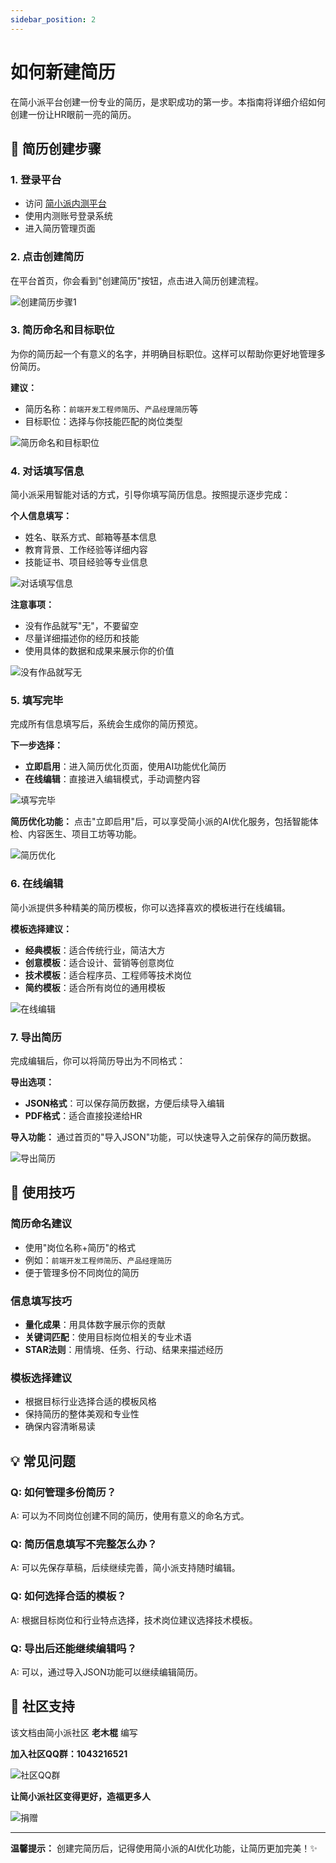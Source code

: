 ```yaml
---
sidebar_position: 2
---
```


# 如何新建简历

在简小派平台创建一份专业的简历，是求职成功的第一步。本指南将详细介绍如何创建一份让HR眼前一亮的简历。

## 📝 简历创建步骤

### 1. 登录平台
- 访问 [简小派内测平台](http://8.153.173.210:5173)
- 使用内测账号登录系统
- 进入简历管理页面

### 2. 点击创建简历

在平台首页，你会看到"创建简历"按钮，点击进入简历创建流程。

![创建简历步骤1](/img/create-resume-step1.jpg)

### 3. 简历命名和目标职位

为你的简历起一个有意义的名字，并明确目标职位。这样可以帮助你更好地管理多份简历。

**建议：**
- 简历名称：`前端开发工程师简历`、`产品经理简历`等
- 目标职位：选择与你技能匹配的岗位类型

![简历命名和目标职位](/img/create-resume-step2.jpg)

### 4. 对话填写信息

简小派采用智能对话的方式，引导你填写简历信息。按照提示逐步完成：

**个人信息填写：**
- 姓名、联系方式、邮箱等基本信息
- 教育背景、工作经验等详细内容
- 技能证书、项目经验等专业信息

![对话填写信息](/img/create-resume-step3.jpg)

**注意事项：**
- 没有作品就写"无"，不要留空
- 尽量详细描述你的经历和技能
- 使用具体的数据和成果来展示你的价值

![没有作品就写无](/img/create-resume-step4.jpg)

### 5. 填写完毕

完成所有信息填写后，系统会生成你的简历预览。

**下一步选择：**
- **立即启用**：进入简历优化页面，使用AI功能优化简历
- **在线编辑**：直接进入编辑模式，手动调整内容

![填写完毕](/img/create-resume-step5.jpg)

**简历优化功能：**
点击"立即启用"后，可以享受简小派的AI优化服务，包括智能体检、内容医生、项目工坊等功能。

![简历优化](/img/create-resume-step8.jpg)

### 6. 在线编辑

简小派提供多种精美的简历模板，你可以选择喜欢的模板进行在线编辑。

**模板选择建议：**
- **经典模板**：适合传统行业，简洁大方
- **创意模板**：适合设计、营销等创意岗位
- **技术模板**：适合程序员、工程师等技术岗位
- **简约模板**：适合所有岗位的通用模板

![在线编辑](/img/create-resume-step6.jpg)

### 7. 导出简历

完成编辑后，你可以将简历导出为不同格式：

**导出选项：**
- **JSON格式**：可以保存简历数据，方便后续导入编辑
- **PDF格式**：适合直接投递给HR

**导入功能：**
通过首页的"导入JSON"功能，可以快速导入之前保存的简历数据。

![导出简历](/img/create-resume-step6.jpg)

## 🎯 使用技巧

### 简历命名建议
- 使用"岗位名称+简历"的格式
- 例如：`前端开发工程师简历`、`产品经理简历`
- 便于管理多份不同岗位的简历

### 信息填写技巧
- **量化成果**：用具体数字展示你的贡献
- **关键词匹配**：使用目标岗位相关的专业术语
- **STAR法则**：用情境、任务、行动、结果来描述经历

### 模板选择建议
- 根据目标行业选择合适的模板风格
- 保持简历的整体美观和专业性
- 确保内容清晰易读

## 💡 常见问题

### Q: 如何管理多份简历？
A: 可以为不同岗位创建不同的简历，使用有意义的命名方式。

### Q: 简历信息填写不完整怎么办？
A: 可以先保存草稿，后续继续完善，简小派支持随时编辑。

### Q: 如何选择合适的模板？
A: 根据目标岗位和行业特点选择，技术岗位建议选择技术模板。

### Q: 导出后还能继续编辑吗？
A: 可以，通过导入JSON功能可以继续编辑简历。

## 🤝 社区支持

该文档由简小派社区 **老木棍** 编写

**加入社区QQ群：1043216521**

![社区QQ群](/img/qq.jpg)

**让简小派社区变得更好，造福更多人**

![捐赠](/img/juanzeng.jpg)

---

**温馨提示：** 创建完简历后，记得使用简小派的AI优化功能，让简历更加完美！✨

